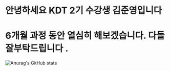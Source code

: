# 안녕하세요 KDT 2기 수강생 김준영입니다 
# 6개월 과정 동안 열심히 해보겠습니다. 다들 잘부탁드립니다 .



























![Anurag's GitHub stats](https://github-readme-stats.vercel.app/api?username=benza97&show_icons=true&theme=highcontrast)


